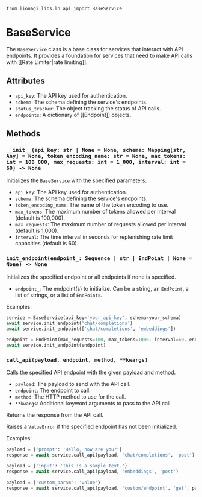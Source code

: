 ```
from lionagi.libs.ln_api import BaseService
```
# BaseService

The `BaseService` class is a base class for services that interact with API endpoints. It provides a foundation for services that need to make API calls with [[Rate Limiter|rate limiting]].

## Attributes

- `api_key`: The API key used for authentication.
- `schema`: The schema defining the service's endpoints.
- `status_tracker`: The object tracking the status of API calls.
- `endpoints`: A dictionary of [[Endpoint]] objects.

## Methods

### `__init__(api_key: str | None = None, schema: Mapping[str, Any] = None, token_encoding_name: str = None, max_tokens: int = 100_000, max_requests: int = 1_000, interval: int = 60) -> None`

Initializes the `BaseService` with the specified parameters.

- `api_key`: The API key used for authentication.
- `schema`: The schema defining the service's endpoints.
- `token_encoding_name`: The name of the token encoding to use.
- `max_tokens`: The maximum number of tokens allowed per interval (default is 100,000).
- `max_requests`: The maximum number of requests allowed per interval (default is 1,000).
- `interval`: The time interval in seconds for replenishing rate limit capacities (default is 60).

### `init_endpoint(endpoint_: Sequence | str | EndPoint | None = None) -> None`

Initializes the specified endpoint or all endpoints if none is specified.

- `endpoint_`: The endpoint(s) to initialize. Can be a string, an `EndPoint`, a list of strings, or a list of `EndPoint`s.

Examples:
```python
service = BaseService(api_key='your_api_key', schema=your_schema)
await service.init_endpoint('chat/completions')
await service.init_endpoint(['chat/completions', 'embeddings'])

endpoint = EndPoint(max_requests=100, max_tokens=1000, interval=60, endpoint_='custom/endpoint')
await service.init_endpoint(endpoint)
```

### `call_api(payload, endpoint, method, **kwargs)`

Calls the specified API endpoint with the given payload and method.

- `payload`: The payload to send with the API call.
- `endpoint`: The endpoint to call.
- `method`: The HTTP method to use for the call.
- `**kwargs`: Additional keyword arguments to pass to the API call.

Returns the response from the API call.

Raises a `ValueError` if the specified endpoint has not been initialized.

Examples:
```python
payload = {'prompt': 'Hello, how are you?'}
response = await service.call_api(payload, 'chat/completions', 'post')

payload = {'input': 'This is a sample text.'}
response = await service.call_api(payload, 'embeddings', 'post')

payload = {'custom_param': 'value'}
response = await service.call_api(payload, 'custom/endpoint', 'get', param1='value1')
```

